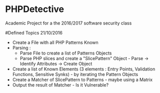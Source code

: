 # PHPDetective
Academic Project for a the 2016/2017 software security class



#Defined Topics 21/10/2016
* Create a File with all PHP Patterns Known
* Parsing :
  * Parse File to create a list of Patterns Objects
  * Parse PHP slices and create a "SlicePattern" Object - Parse -> Identify Attributes -> Create Object
* Create a list of Known Elements (3 elements : Entry Points, Validation Functions, Sensitive Synks) - by iterating the Pattern Objects
* Create a Matcher of SlicePattern to Patterns - maybe using a Matrix
* Output the result of Matcher - Is it Vulnerable?
